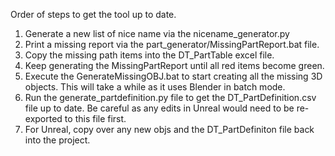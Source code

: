 Order of steps to get the tool up to date.

1. Generate a new list of nice name via the nicename_generator.py
2. Print a missing report via the part_generator/MissingPartReport.bat file.
3. Copy the missing path items into the DT_PartTable excel file.
4. Keep generating the MissingPartReport until all red items become green.
5. Execute the GenerateMissingOBJ.bat to start creating all the missing 3D objects. This will take a while as it uses Blender in batch mode.
6. Run the generate_partdefinition.py file to get the DT_PartDefinition.csv file up to date. Be careful as any edits in Unreal would need to be re-exported to this file first.
7. For Unreal, copy over any new objs and the DT_PartDefiniton file back into the project.